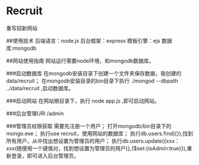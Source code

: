 # Recruit
重写招新网站

##使用技术
后端语言：node.js
后台框架：express
模板引擎：ejs
数据库:mongodb

##网站使用指南
网站运行需要node环境，和mongodb数据库。

###启动数据库
在mongodb安装目录下创建一个文件夹保存数据，我创建的data/recruit；
在mongodb安装目录的bin目录下执行 ./mongod --dbpath ../data/recruit ,启动数据库。

###启动网站
在网站根目录下，执行 node app.js ,即可启动网站。

###后台管理URl
/admin

###管理员权限获取
需要先注册一个用户；
打开mongodb/bin目录下的 mongo.exe；
执行use recruit，使用网站的数据库；
执行db.users.find({}),找到所有用户，从中找出想设置为管理员的用户；
执行db.users.update({xxx：xxx(随便用一个键值对，找到想设置为管理员的用户)},{$set:{isAdmin:true}}),重新登录，即可进入后台管理页。
